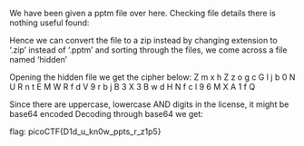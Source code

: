 We have been given a pptm file over here. 
Checking file details there is nothing useful found:

Hence we can convert the file to a zip instead by changing extension to ‘.zip’ instead of ‘.pptm’ and sorting through the files, we come across a file named ‘hidden’

Opening the hidden file we get the cipher below:
Z m x h Z z o g c G l j b 0 N U R n t E M W R f d V 9 r b j B 3 X 3 B w d H N f c l 9 6 M X A 1 f Q

Since there are uppercase, lowercase AND digits in the license, it might be base64 encoded
Decoding through base64 we get:

flag: picoCTF{D1d_u_kn0w_ppts_r_z1p5}
